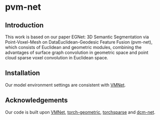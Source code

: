 # pvm-net

## Introduction
This work is based on our paper EGNet: 3D Semantic Segmentation via Point-Voxel-Mesh on DataEuclidean-Geodesic Feature Fusion (pvm-net), which consists of Euclidean and geometric modules, combining the advantages of surface graph convolution in geometric space and point cloud sparse voxel convolution in Euclidean space.

## Installation
Our model environment settings are consistent with [VMNet](https://github.com/hzykent/VMNet).

## Acknowledgements
Our code is built upon [VMNet](https://github.com/hzykent/VMNet), [torch-geometric](https://github.com/pyg-team/pytorch_geometric), [torchsparse](https://github.com/mit-han-lab/torchsparse) and [dcm-net](https://github.com/JonasSchult/dcm-net).



